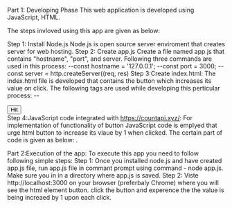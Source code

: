Part 1: Developing Phase
This web application is developed using JavaScript, HTML.

The steps invloved using this app are given as below:

Step 1: Install Node.js
	Node.js is open source server enviroment that creates server for web hosting.
Step 2: Create app.js 
	Create a file named app.js that contains "hostname", "port", and server. 
 	Following three commands are used in this process:
	--const hostname = '127.0.0.1';
	--const port = 3000;
	--const server = http.createServer((req, res)
Step 3:Create index.html:
	The index.html file is developed that contains the button which increases its value on click. 
 	The following tags are used while developing this perticular process:
 	--<div class="form-group"><button class="btn btn-info" id="magic-button" onclick="counter()">Hit</button></div>
Step 4:JavaScript code integrated with https://countapi.xyz/: 
	For implementation of functionality of button JavaScript code is emplyed 
 	that urge html button to increase its vlaue by 1 when clicked. The certain part of code is given as below:
 	<script>
	function counter(){
		$.getJSON("https://api.countapi.xyz/hit/mysite.com/visits", function(response) {
		    $("#counter").text(response.value);
		});
	}
	</script>.



Part 2:Execution of the app:
	To execute this app you need to follow following simple steps:
Step 1: Once you installed node.js and have created app.js file, 
	run app.js file in commant prompt using command - node app.js. Make sure you in in a directory where app.js is saved.
Step 2: Viste http://localhost:3000 on your browser (preferbaly Chrome) where you will see the html element button.
	click the button and experence the the value is being increaed by 1 upon each click.